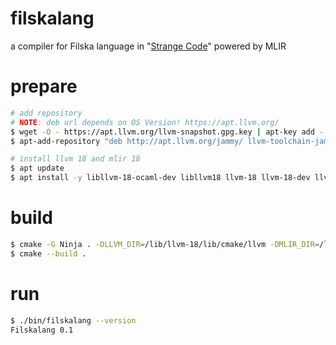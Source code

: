 # filskalang
a compiler for Filska language in "[Strange Code](https://github.com/rkneusel9/StrangeCodeBook/blob/master/chapter_12/filska.py)" powered by MLIR

# prepare

```bash
# add repository
# NOTE: deb url depends on OS Version! https://apt.llvm.org/
$ wget -O - https://apt.llvm.org/llvm-snapshot.gpg.key | apt-key add -
$ apt-add-repository "deb http://apt.llvm.org/jammy/ llvm-toolchain-jammy-18 main"

# install llvm 18 and mlir 18
$ apt update
$ apt install -y libllvm-18-ocaml-dev libllvm18 llvm-18 llvm-18-dev llvm-18-doc llvm-18-examples llvm-18-runtime libmlir-18-dev libmlir-18 mlir-18-tools
```

# build

```bash
$ cmake -G Ninja . -DLLVM_DIR=/lib/llvm-18/lib/cmake/llvm -DMLIR_DIR=/lib/llvm-18/lib/cmake/mlir -DCMAKE_C_COMPILER=clang 
$ cmake --build .
```

# run

```bash
$ ./bin/filskalang --version
Filskalang 0.1
```
